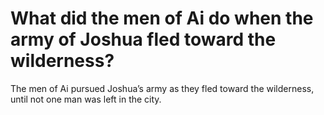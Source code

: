 # What did the men of Ai do when the army of Joshua fled toward the wilderness?

The men of Ai pursued Joshua’s army as they fled toward the wilderness, until not one man was left in the city.
